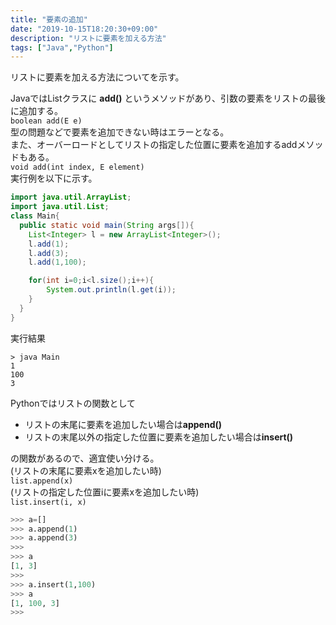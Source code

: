 ```yaml
---
title: "要素の追加"
date: "2019-10-15T18:20:30+09:00"
description: "リストに要素を加える方法"
tags: ["Java","Python"]
---
```


リストに要素を加える方法についてを示す。

<div class="note_content_by_programming_language" id="note_content_Java">

JavaではListクラスに **add()** というメソッドがあり、引数の要素をリストの最後に追加する。  
`boolean add(E e)`  
型の問題などで要素を追加できない時はエラーとなる。  
また、オーバーロードとしてリストの指定した位置に要素を追加するaddメソッドもある。  
`void add(int index, E element)`  
実行例を以下に示す。

```java
import java.util.ArrayList;
import java.util.List;
class Main{
  public static void main(String args[]){
    List<Integer> l = new ArrayList<Integer>();
    l.add(1);
    l.add(3);
    l.add(1,100);

    for(int i=0;i<l.size();i++){
        System.out.println(l.get(i));
    }
  }
}
```

実行結果  

```
> java Main
1
100
3
```

</div>
<div class="note_content_by_programming_language" id="note_content_Python">

Pythonではリストの関数として  

- リストの末尾に要素を追加したい場合は**append()**  
- リストの末尾以外の指定した位置に要素を追加したい場合は**insert()**  

の関数があるので、適宜使い分ける。  
(リストの末尾に要素xを追加したい時)  
`list.append(x)`  
(リストの指定した位置iに要素xを追加したい時)  
`list.insert(i, x)`

```python
>>> a=[]
>>> a.append(1)
>>> a.append(3)
>>> 
>>> a
[1, 3]
>>>
>>> a.insert(1,100)
>>> a
[1, 100, 3]
>>>
```

</div>

